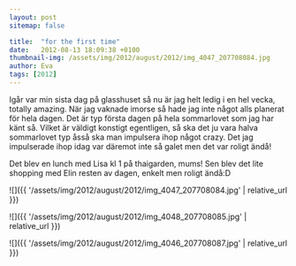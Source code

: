 ```yaml
---
layout: post
sitemap: false

title:  "for the first time"
date:   2012-08-13 18:09:38 +0100
thumbnail-img: /assets/img/2012/august/2012/img_4047_207708084.jpg
author: Eva
tags: [2012]
---
```


Igår var min sista dag på glasshuset så nu är jag helt ledig i en hel vecka, totally amazing. När jag vaknade imorse så hade jag inte något alls planerat för hela dagen. Det är typ första dagen på hela sommarlovet som jag har känt så. Vilket är väldigt konstigt egentligen, så ska det ju vara halva sommarlovet typ åsså ska man impulsera ihop något crazy. Det jag impulserade ihop idag var däremot inte så galet men det var roligt ändå! 

Det blev en lunch med Lisa kl 1 på thaigarden, mums! Sen blev det lite shopping med Elin resten av dagen, enkelt men roligt ändå:D

![]({{ '/assets/img/2012/august/2012/img_4047_207708084.jpg'  | relative_url }})

![]({{ '/assets/img/2012/august/2012/img_4048_207708085.jpg'  | relative_url }})

![]({{ '/assets/img/2012/august/2012/img_4046_207708087.jpg'  | relative_url }})

